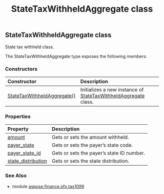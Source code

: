 ﻿---
title: StateTaxWithheldAggregate class
second_title: Aspose.Finance for Python via .NET API References
description: 
type: docs
weight: 110
url: /python-net/aspose.finance.ofx.tax1099/statetaxwithheldaggregate/
is_root: false
---

## StateTaxWithheldAggregate class

State tax withheld class.



The StateTaxWithheldAggregate type exposes the following members:

### Constructors
| Constructor | Description |
| :- | :- |
| [StateTaxWithheldAggregate()](/finance/python-net/aspose.finance.ofx.tax1099/statetaxwithheldaggregate/__init__/#) | Initializes a new instance of [StateTaxWithheldAggregate](/finance/python-net/aspose.finance.ofx.tax1099/statetaxwithheldaggregate) class. |


### Properties
| Property | Description |
| :- | :- |
| [amount](/finance/python-net/aspose.finance.ofx.tax1099/statetaxwithheldaggregate/amount) | Gets or sets the amount withheld. |
| [payer_state](/finance/python-net/aspose.finance.ofx.tax1099/statetaxwithheldaggregate/payer_state) | Gets or sets the payer’s state code. |
| [payer_state_id](/finance/python-net/aspose.finance.ofx.tax1099/statetaxwithheldaggregate/payer_state_id) | Gets or sets the payer’s state ID number. |
| [state_distribution](/finance/python-net/aspose.finance.ofx.tax1099/statetaxwithheldaggregate/state_distribution) | Gets or sets the state distribution. |


### See Also

* module [aspose.finance.ofx.tax1099](../)
